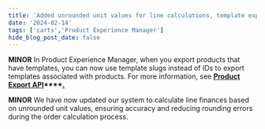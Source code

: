 ```yaml
---
title: 'Added unrounded unit values for line calculations, template exports now include slugs'
date: '2024-02-14'
tags: ['carts','Product Experience Manager']
hide_blog_post_date: false
---
```

**MINOR** In Product Experience Manager, when you export products that have templates, you can now use template slugs instead of IDs to export templates associated with products. For more information, see **[Product Export API](https://elasticpath.dev/docs/pxm/products/exporting-products/export-products#query-parameters)****[.](https://elasticpath.dev/docs/pxm/products/exporting-products/export-products#query-parameters)**

**MINOR** We have now updated our system to calculate line finances based on unrounded unit values, ensuring accuracy and reducing rounding errors during the order calculation process.
